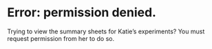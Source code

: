# Error: permission denied.

Trying to view the summary sheets for Katie’s experiments? You must request permission from her to do so.